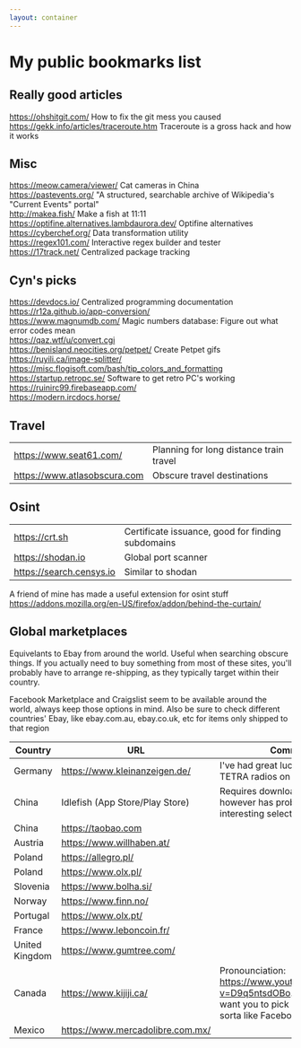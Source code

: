 ```yaml
---
layout: container
---
```

# My public bookmarks list

## Really good articles

https://ohshitgit.com/ How to fix the git mess you caused  
https://gekk.info/articles/traceroute.htm Traceroute is a gross hack and how it works

## Misc
https://meow.camera/viewer/ Cat cameras in China  
https://pastevents.org/ "A structured, searchable archive of Wikipedia's "Current Events" portal"  
http://makea.fish/ Make a fish at 11:11  
https://optifine.alternatives.lambdaurora.dev/ Optifine alternatives  
https://cyberchef.org/ Data transformation utility  
https://regex101.com/ Interactive regex builder and tester  
https://17track.net/ Centralized package tracking

## Cyn's picks
https://devdocs.io/ Centralized programming documentation  
https://r12a.github.io/app-conversion/  
https://www.magnumdb.com/ Magic numbers database: Figure out what error codes mean  
https://qaz.wtf/u/convert.cgi  
https://benisland.neocities.org/petpet/ Create Petpet gifs   
https://ruyili.ca/image-splitter/  
https://misc.flogisoft.com/bash/tip_colors_and_formatting  
https://startup.retropc.se/ Software to get retro PC's working  
https://ruinirc99.firebaseapp.com/  
https://modern.ircdocs.horse/  

## Travel
| | |
|---|---|
| https://www.seat61.com/ | Planning for long distance train travel |
| https://www.atlasobscura.com | Obscure travel destinations |

## Osint
| | |
|---|---|
| https://crt.sh | Certificate issuance, good for finding subdomains |
| https://shodan.io | Global port scanner |
| https://search.censys.io | Similar to shodan |

A friend of mine has made a useful extension for osint stuff https://addons.mozilla.org/en-US/firefox/addon/behind-the-curtain/

## Global marketplaces
Equivelants to Ebay from around the world. Useful when searching obscure things. If you actually need to buy something from most of these sites, you'll probably have to arrange re-shipping, as they typically target within their country.

Facebook Marketplace and Craigslist seem to be available around the world, always keep those options in mind. Also be sure to check different countries' Ebay, like ebay.com.au, ebay.co.uk, etc for items only shipped to that region

| Country | URL | Comment |
|---|---|---|
| Germany | https://www.kleinanzeigen.de/ | I've had great luck finding used TETRA radios on here | 
| China | Idlefish (App Store/Play Store) | Requires downloading an app, however has probably the most interesting selection of items | 
| China | https://taobao.com |  | 
| Austria | https://www.willhaben.at/ | |
| Poland | https://allegro.pl/ | |
| Poland | https://www.olx.pl/ | |
| Slovenia | https://www.bolha.si/ | |
| Norway | https://www.finn.no/ | |
| Portugal | https://www.olx.pt/ | |
| France | https://www.leboncoin.fr/ | |
| United Kingdom | https://www.gumtree.com/ | |
| Canada | https://www.kijiji.ca/ | Pronounciation: https://www.youtube.com/watch?v=D9q5ntsdOBo. Usually they want you to pick up the item, sorta like Facebook marketplace |
| Mexico | https://www.mercadolibre.com.mx/ | |
